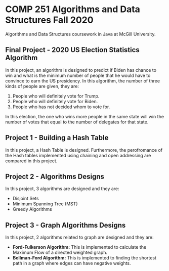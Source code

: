 # COMP 251 Algorithms and Data Structures Fall 2020
Algorithms and Data Structures coursework in Java at McGill University.

## **Final Project** - 2020 US Election Statistics Algorithm
In this project, an algorithm is designed to predict if Biden has chance to win and what is the minimum number of people that he would have to convince to earn the US presidency. In this algorithm, the number of three kinds of people are given, they are:
1. People who will definitely vote for Trump.
2. People who will definitely vote for Biden.
3. People who has not decided whom to vote for.

In this election, the one who wins more people in the same state will win the number of votes that equal to the number of delegates for that state.

## **Project 1** - Building a Hash Table
In this project, a Hash Table is designed. Furthermore, the perofromance of the Hash tables implemented using chaining and open addressing are compared in this project.

## **Project 2** - Algorithms Designs
In this project, 3 algorithms are designed and they are:
- Disjoint Sets
- Minimum Spanning Tree (MST) 
- Greedy Algorithms

## **Project 3** - Graph Algorithms Designs
In this project, 2 algorithms related to graph are designed and they are:
- **Ford-Fulkerson Algorithm:** This is implemented to calculate the Maximum Flow of a directed weighted graph.
- **Bellman-Ford Algorithm:** This is implemented to finding the shortest path in a graph where edges can have negative weights.
